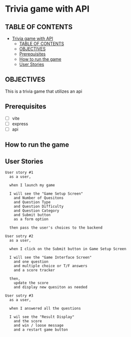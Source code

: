 # Trivia game with API

## TABLE OF CONTENTS

- [Trivia game with API](#trivia-game-with-api)
  - [TABLE OF CONTENTS](#table-of-contents)
  - [OBJECTIVES ](#objectives-)
  - [Prerequisites ](#prerequisites-)
  - [How to run the game ](#how-to-run-the-game-)
  - [User Stories ](#user-stories-)
## OBJECTIVES <a name="objectives"></a>
This is a trivia game that utilizes an api
## Prerequisites <a name="prerequesites"></a>
- [ ] vite
- [ ] express
- [ ] api
## How to run the game <a name="run"></a>
## User Stories <a name="user-stories"></a>
```
User story #1
  as a user,

  when I launch my game

  I will see the "Game Setup Screen"
    and Number of Quesitons
    and Question Type
    and Question Difficulty
    and Question Category
    and Submit button
    as a form option

  then pass the user's choices to the backend
```
```
User sotry #2
  as a user, 

  when I click on the Submit button in Game Setup Screen

  I will see the "Game Interface Screen"
    and one question
    and multiple choice or T/F answers
    and a score tracker

  then,
    update the score
    and display new quesiton as needed
```
```
User sotry #3
  as a user,

  when I answered all the questions

  I wil see the "Result Display"
    and the score 
    and win / loose message
    and a restart game button
```